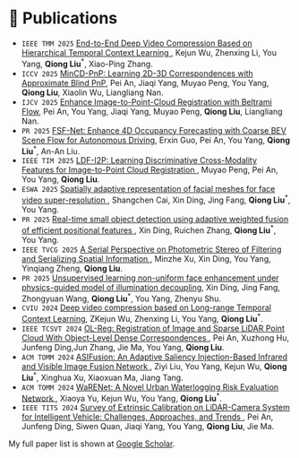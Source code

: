 # 📝 Publications
- ``IEEE TMM 2025`` [End-to-End Deep Video Compression Based on Hierarchical Temporal Context Learning
](https://ieeexplore.ieee.org/document/10855472), Kejun Wu, Zhenxing Li, You Yang, **Qiong Liu**<sup>*</sup>, Xiao-Ping Zhang.
- ``ICCV 2025`` [MinCD-PnP: Learning 2D-3D Correspondences with Approximate Blind PnP](https://arxiv.org/abs/2507.15257), Pei An, Jiaqi Yang, Muyao Peng, You Yang, **Qiong Liu**, Xiaolin Wu, Liangliang Nan.
- ``IJCV 2025`` [Enhance Image-to-Point-Cloud Registration with Beltrami Flow](https://link.springer.com/article/10.1007/s11263-025-02575-4), Pei An, You Yang, Jiaqi Yang, Muyao Peng, **Qiong Liu**, Liangliang Nan.
- ``PR 2025`` [FSF-Net: Enhance 4D Occupancy Forecasting with Coarse BEV Scene Flow for Autonomous Driving](https://www.sciencedirect.com/science/article/pii/S0031320325010337), Erxin Guo, Pei An, You Yang, **Qiong Liu**<sup>*</sup>, An-An Liu.
- `IEEE TIM 2025` [LDF-I2P: Learning Discriminative Cross-Modality Features for Image-to-Point Cloud Registration
](https://ieeexplore.ieee.org/document/11134139), Muyao Peng, Pei An, You Yang, **Qiong Liu**. 
- ``ESWA 2025`` [Spatially adaptive representation of facial meshes for face video super-resolution
](https://www.sciencedirect.com/science/article/pii/S0957417425024819), Shangchen Cai, Xin Ding, Jing Fang, **Qiong Liu**<sup>*</sup>, You Yang.
- ``PR 2025`` [Real-time small object detection using adaptive weighted fusion of efficient positional features
](https://www.sciencedirect.com/science/article/pii/S0031320325003772), Xin Ding, Ruichen Zhang, **Qiong Liu**<sup>*</sup>, You Yang.
- ``IEEE TVCG 2025`` [A Serial Perspective on Photometric Stereo of Filtering and Serializing Spatial Information
](https://ieeexplore.ieee.org/document/10907979), Minzhe Xu, Xin Ding, You Yang, Yinqiang Zheng, **Qiong Liu**.
- ``PR 2025`` [Unsupervised learning non-uniform face enhancement under physics-guided model of illumination decoupling](https://www.sciencedirect.com/science/article/pii/S0031320325000147#aep-article-footnote-id1), Xin Ding, Jing Fang, Zhongyuan Wang, **Qiong Liu**<sup>*</sup>, You Yang, Zhenyu Shu.
- ``CVIU 2024`` [Deep video compression based on Long-range Temporal Context Learning](https://www.sciencedirect.com/science/article/pii/S107731422400208X), ZKejun Wu, Zhenxing Li, You Yang, **Qiong Liu**<sup>*</sup>.
- ``IEEE TCSVT 2024`` [OL-Reg: Registration of Image and Sparse LiDAR Point Cloud With Object-Level Dense Correspondences
](https://ieeexplore.ieee.org/document/10463050), Pei An, Xuzhong Hu, Junfeng Ding,Jun Zhang, Jie Ma, You Yang, **Qiong Liu**.
- ``ACM TOMM 2024`` [ASIFusion: An Adaptive Saliency Injection-Based Infrared and Visible Image Fusion Network
](https://dl.acm.org/doi/10.1145/3665893), Ziyi Liu, You Yang, Kejun Wu, **Qiong Liu**<sup>*</sup>, Xinghua Xu, Xiaoxuan Ma, Jiang Tang.
- ``ACM TOMM 2024`` [WaRENet: A Novel Urban Waterlogging Risk Evaluation Network
](https://dl.acm.org/doi/10.1145/3651163), Xiaoya Yu, Kejun Wu, You Yang, **Qiong Liu**<sup>*</sup>.
- ``IEEE TITS 2024`` [Survey of Extrinsic Calibration on LiDAR-Camera System for Intelligent Vehicle: Challenges, Approaches, and Trends
](https://ieeexplore.ieee.org/document/10591453), Pei An, Junfeng Ding, Siwen Quan, Jiaqi Yang, You Yang, **Qiong Liu**, Jie Ma.

My full paper list is shown at [Google Scholar](https://scholar.google.com/citations?user=x1BREcoAAAAJ&hl=zh-CN).
